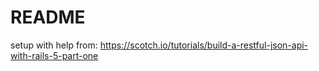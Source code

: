 # README
setup with help from: https://scotch.io/tutorials/build-a-restful-json-api-with-rails-5-part-one